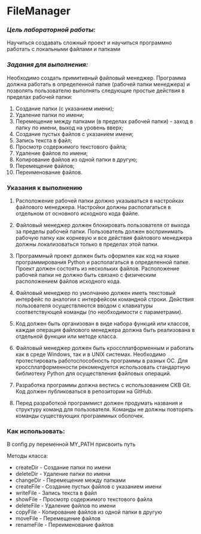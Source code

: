 # FileManager

### _Цель лабораторной работы:_

Научиться создавать сложный проект и научиться программно работать с
локальными файлами и папками

### _Задания для выполнения:_
Необходимо создать примитивный файловый менеджер. Программа должна
работать в определенной папке (рабочей папки менеджера) и позволять
пользователю выполнять следующие простые действия в пределах рабочей
папки:
1. Создание папки (с указанием имени);
2. Удаление папки по имени;
3. Перемещение между папками (в пределах рабочей папки) - заход в папку
по имени, выход на уровень вверх;
4. Создание пустых файлов с указанием имени;
5. Запись текста в файл;
6. Просмотр содержимого текстового файла;
7. Удаление файлов по имени;
8. Копирование файлов из одной папки в другую;
9. Перемещение файлов;
10. Переименование файлов.

### Указания к выполнению
1. Расположение рабочей папки должно указываться в настройках файлового
менеджера. Настройки должны располагаться в отдельном от основного
исходного кода файле.
2. Файловый менеджер должен блокировать пользователя от выхода за
пределы рабочей папки. Пользователь должен воспринимать рабочую
папку как корневую и все действия файлового менеджера должны
локализоваться только в пределах этой папки.
3. Программный проект должен быть оформлен как код на языке
программирования Python и располагаться в определенной папке. Проект
должен состоять из нескольких файлов. Расположение рабочей папки не
должно быть связано с физическим расположением файлов исходного
кода.
4. Файловый менеджер по умолчанию должен иметь текстовый интерфейс по
аналогии с интерфейсом командной строки. Действия пользователя
осуществляются вводом с клавиатуры соответствующей команды (по
необходимости с параметрами).

5. Код должен быть организован в виде набора функций или классов, каждая
операция файлового менеджера должна быть реализована в отдельной
функции или методе класса.
6. Файловый менеджер должен быть кроссплатформенным и работать как в
среде Windows, так и в UNIX системах. Необходимо протестировать
работоспособность программы в разных ОС. Для кроссплатформенности
рекомендуется использовать стандартную библиотеку Python для
осуществления файловых операций.
7. Разработка программы должна вестись с использованием СКВ Git. Код
должен публиковаться в репозитории на GitHub.
8. Перед разработкой программист должен продумать названия и структуру
команд для пользователя. Команды не должны повторять команды
существующих программных оболочек.

### Как использовать:

В config.py переменной MY_PATH присвоить путь

Методы класса:
- createDir - Создание папки по имени
- deleteDir - Удаление папки по имени
- changeDir - Перемещение между папками
- createFile - Создание пустых файлов с указанием имени
- writeFile - Запись текста в файл
- showFile - Просмотр содержимого текстового файла
- deleteFile - Удаление файлов по имени
- copyFile - Копирование файлов из одной папки в другую
- moveFile - Перемещение файлов
- renameFile - Переименование файлов
